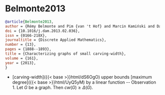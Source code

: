# Belmonte2013

```bibtex
@article{Belmonte2013,
author = {Rémy Belmonte and Pim {van 't Hof} and Marcin Kamiński and Daniël Paulusma and Dimitrios M. Thilikos},
doi = {10.1016/j.dam.2013.02.036},
issn = {0166-218X},
journaltitle = {Discrete Applied Mathematics},
number = {13},
pages = {1888--1893},
title = {Characterizing graphs of small carving-width},
volume = {161},
year = {2013},
}
```
* [carving-width]({{< base >}}html/dS6OgO) upper bounds [maximum degree]({{< base >}}html/UyQ5yM) by a linear function -- Observation 1. Let $G$ be a graph. Then $cw(G) \ge \Delta(G)$.